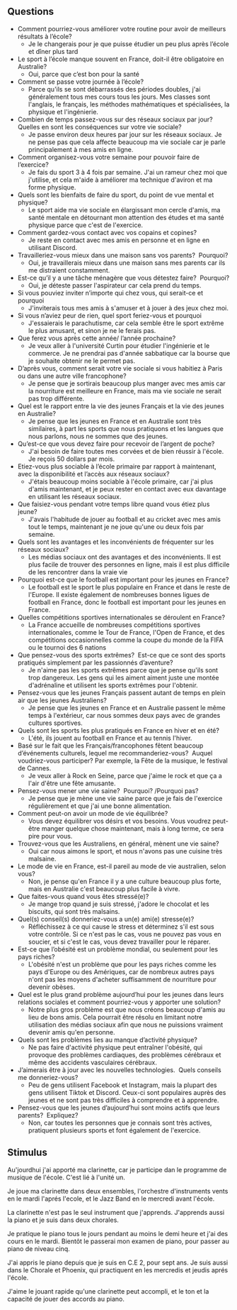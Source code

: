 ## Questions

- Comment pourriez-vous améliorer votre routine pour avoir de meilleurs résultats à l’école?
	- Je le changerais pour je que puisse étudier un peu plus après l’école et dîner plus tard
- Le sport à l’école manque souvent en France, doit-il être obligatoire en Australie?
	- Oui, parce que c’est bon pour la santé
- Comment se passe votre journée à l’école?
	- Parce qu'ils se sont débarrassés des périodes doubles, j'ai généralement tous mes cours tous les jours. Mes classes sont l'anglais, le français, les méthodes mathématiques et spécialisées, la physique et l'ingénierie.
- Combien de temps passez-vous sur des réseaux sociaux par jour?  Quelles en sont les conséquences sur votre vie sociale?
	- Je passe environ deux heures par jour sur les réseaux sociaux. Je ne pense pas que cela affecte beaucoup ma vie sociale car je parle principalement à mes amis en ligne.
- Comment organisez-vous votre semaine pour pouvoir faire de l’exercice?
	- Je fais du sport 3 à 4 fois par semaine. J'ai un rameur chez moi que j'utilise, et cela m'aide à améliorer ma technique d'aviron et ma forme physique.
- Quels sont les bienfaits de faire du sport, du point de vue mental et physique?
	- Le sport aide ma vie sociale en élargissant mon cercle d'amis, ma santé mentale en détournant mon attention des études et ma santé physique parce que c'est de l'exercice.
- Comment gardez-vous contact avec vos copains et copines?
	- Je reste en contact avec mes amis en personne et en ligne en utilisant Discord.
- Travailleriez-vous mieux dans une maison sans vos parents?  Pourquoi?
	- Oui, je travaillerais mieux dans une maison sans mes parents car ils me distraient constamment.
- Est-ce qu’il y a une tâche ménagère que vous détestez faire?  Pourquoi?
	- Oui, je déteste passer l'aspirateur car cela prend du temps.
- Si vous pouviez inviter n’importe qui chez vous, qui serait-ce et pourquoi
	- J'inviterais tous mes amis à s'amuser et à jouer à des jeux chez moi.
- Si vous n’aviez peur de rien, quel sport feriez-vous et pourquoi
	- J'essaierais le parachutisme, car cela semble être le sport extrême le plus amusant, et sinon je ne le ferais pas.
- Que ferez vous après cette année/ l’année prochaine? 
	- Je veux aller à l'université Curtin pour étudier l'ingénierie et le commerce. Je ne prendrai pas d'année sabbatique car la bourse que je souhaite obtenir ne le permet pas.
- D’après vous, comment serait votre vie sociale si vous habitiez à Paris ou dans une autre ville francophone?
	- Je pense que je sortirais beaucoup plus manger avec mes amis car la nourriture est meilleure en France, mais ma vie sociale ne serait pas trop différente.
- Quel est le rapport entre la vie des jeunes Français et la vie des jeunes en Australie?
	- Je pense que les jeunes en France et en Australie sont très similaires, à part les sports que nous pratiquons et les langues que nous parlons, nous ne sommes que des jeunes.
- Qu’est-ce que vous devez faire pour recevoir de l’argent de poche?
	- J'ai besoin de faire toutes mes corvées et de bien réussir à l'école. Je reçois 50 dollars par mois.
- Etiez-vous plus sociable à l’école primaire par rapport à maintenant, avec la disponibilité et l’accès aux réseaux sociaux?
	- J'étais beaucoup moins sociable à l'école primaire, car j'ai plus d'amis maintenant, et je peux rester en contact avec eux davantage en utilisant les réseaux sociaux.
- Que faisiez-vous pendant votre temps libre quand vous étiez plus jeune?
	- J'avais l'habitude de jouer au football et au cricket avec mes amis tout le temps, maintenant je ne joue qu'une ou deux fois par semaine.
- Quels sont les avantages et les inconvénients de fréquenter sur les réseaux sociaux?
	- Les médias sociaux ont des avantages et des inconvénients. Il est plus facile de trouver des personnes en ligne, mais il est plus difficile de les rencontrer dans la vraie vie
- Pourquoi est-ce que le football est important pour les jeunes en France?
	- Le football est le sport le plus populaire en France et dans le reste de l'Europe. Il existe également de nombreuses bonnes ligues de football en France, donc le football est important pour les jeunes en France.
- Quelles compétitions sportives internationales se déroulent en France?
	- La France accueille de nombreuses compétitions sportives internationales, comme le Tour de France, l'Open de France, et des compétitions occasionnelles comme la coupe du monde de la FIFA ou le tournoi des 6 nations
- Que pensez-vous des sports extrêmes?  Est-ce que ce sont des sports pratiqués simplement par les passionnés d’aventure?
	- Je n'aime pas les sports extrêmes parce que je pense qu'ils sont trop dangereux. Les gens qui les aiment aiment juste une montée d'adrénaline et utilisent les sports extrêmes pour l'obtenir.
- Pensez-vous que les jeunes Français passent autant de temps en plein air que les jeunes Australiens?
	- Je pense que les jeunes en France et en Australie passent le même temps à l'extérieur, car nous sommes deux pays avec de grandes cultures sportives.
- Quels sont les sports les plus pratiqués en France en hiver et en été?
	- L'été, ils jouent au football en France et au tennis l'hiver.
- Basé sur le fait que les Français/francophones fêtent beaucoup d’événements culturels, lequel me recommanderiez-vous?  Auquel voudriez-vous participer? Par exemple, la Fête de la musique, le festival de Cannes.
	- Je veux aller à Rock en Seine, parce que j'aime le rock et que ça a l'air d'être une fête amusante.
- Pensez-vous mener une vie saine?  Pourquoi? /Pourquoi pas?
	- Je pense que je mène une vie saine parce que je fais de l'exercice régulièrement et que j'ai une bonne alimentation.
- Comment peut-on avoir un mode de vie équilibrée?
	- Vous devez équilibrer vos désirs et vos besoins. Vous voudrez peut-être manger quelque chose maintenant, mais à long terme, ce sera pire pour vous.
- Trouvez-vous que les Australiens, en général, mènent une vie saine?  
	- Oui car nous aimons le sport, et nous n'avons pas une cuisine très malsaine.
- Le mode de vie en France, est-il pareil au mode de vie australien, selon vous?
	- Non, je pense qu'en France il y a une culture beaucoup plus forte, mais en Australie c'est beaucoup plus facile à vivre.
- Que faites-vous quand vous êtes stressé(e)?
	- Je mange trop quand je suis stressé, j'adore le chocolat et les biscuits, qui sont très malsains.
- Quel(s) conseil(s) donneriez-vous a un(e) ami(e) stresse(e)?
	- Réfléchissez à ce qui cause le stress et déterminez s'il est sous votre contrôle. Si ce n'est pas le cas, vous ne pouvez pas vous en soucier, et si c'est le cas, vous devez travailler pour le réparer.
- Est-ce que l’obésité est un problème mondial, ou seulement pour les pays riches?
	- L'obésité n'est un problème que pour les pays riches comme les pays d'Europe ou des Amériques, car de nombreux autres pays n'ont pas les moyens d'acheter suffisamment de nourriture pour devenir obèses.
- Quel est le plus grand problème aujourd’hui pour les jeunes dans leurs relations sociales et comment pourriez-vous y apporter une solution?
	- Notre plus gros problème est que nous créons beaucoup d'amis au lieu de bons amis. Cela pourrait être résolu en limitant notre utilisation des médias sociaux afin que nous ne puissions vraiment devenir amis qu'en personne.
- Quels sont les problèmes lies au manque d’activité physique?
	- Ne pas faire d'activité physique peut entraîner l'obésité, qui provoque des problèmes cardiaques, des problèmes cérébraux et même des accidents vasculaires cérébraux.
- J’aimerais être à jour avec les nouvelles technologies.  Quels conseils me donneriez-vous?
	- Peu de gens utilisent Facebook et Instagram, mais la plupart des gens utilisent Tiktok et Discord. Ceux-ci sont populaires auprès des jeunes et ne sont pas très difficiles à comprendre et à apprendre.
- Pensez-vous que les jeunes d’aujourd’hui sont moins actifs que leurs parents?  Expliquez?
	- Non, car toutes les personnes que je connais sont très actives, pratiquent plusieurs sports et font également de l'exercice.
## Stimulus

Au'jourdhui j'ai apporté ma clarinette, car je participe dan le programme de musique de l'école. C'est lié à l'unité un.

Je joue ma clarinette dans deux ensembles, l'orchestre d'instruments vents en le mardi l'aprés l'ecole, et le Jazz Band en le mercredi avant l'école.

La clarinette n'est pas le seul instrument que j'apprends. J'apprends aussi la piano et je suis dans deux chorales.

Je pratique le piano tous le jours pendant au moins le demi heure et j'ai des cours en le mardi. Bientôt le passerai mon examen de piano, pour passer au piano de niveau cinq.

J'ai appris le piano depuis que je suis en C.E 2, pour sept ans. Je suis aussi dans le Chorale et Phoenix, qui practiquent en les mercredis et jeudis aprés l'école.

J'aime le jouant rapide qu'une clarinette peut accompli, et le ton et la capacité de jouer des accords au piano.